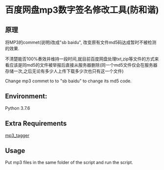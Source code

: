 # 百度网盘mp3数字签名修改工具(防和谐)

## 原理
将MP3的commet(说明)改成"sb baidu", 改变原有文件md5码达成暂时不被检测的效果.

不清楚能否100%奏效并维持一段时间,就目前百度网盘处理txt,zip等文件的方式来看应该是同md5的文件被举报后直接从服务器删除(同一个md5文件仅会在服务器存储一次,之后无论有多少人上传下载多少次也只有这一个文件)

Change mp3 commet to to "sb baidu" to change its md5 code.

## Environment:
Python 3.7.6

## Extra Requirements

[mp3_tagger](https://github.com/artcom-net/mp3-tagger)


## Usage

Put mp3 files in the same folder of the script and run the script.